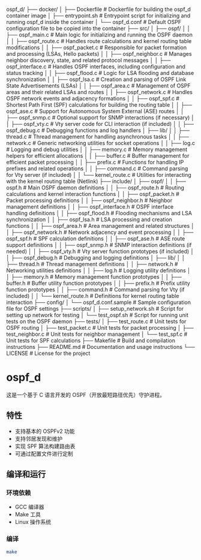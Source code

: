 ospf_d/
├── docker/
│   ├── Dockerfile                # Dockerfile for building the ospf_d container image
│   ├── entrypoint.sh             # Entrypoint script for initializing and running ospf_d inside the container
│   └── ospf_d.conf               # Default OSPF configuration file to be copied into the container
├── src/
│   ├── ospf/
│   │   ├── ospf_main.c           # Main logic for initializing and running the OSPF daemon
│   │   ├── ospf_route.c          # Handles route calculations and kernel routing table modifications
│   │   ├── ospf_packet.c         # Responsible for packet formation and processing (LSAs, Hello packets)
│   │   ├── ospf_neighbor.c       # Manages neighbor discovery, state, and related protocol messages
│   │   ├── ospf_interface.c      # Handles OSPF interfaces, including configuration and status tracking
│   │   ├── ospf_flood.c          # Logic for LSA flooding and database synchronization
│   │   ├── ospf_lsa.c            # Creation and parsing of OSPF Link State Advertisements (LSAs)
│   │   ├── ospf_area.c           # Management of OSPF areas and their related LSAs and routes
│   │   ├── ospf_network.c        # Handles OSPF network events and adjacency formations
│   │   ├── ospf_spf.c            # Shortest Path First (SPF) calculations for building the routing table
│   │   ├── ospf_ase.c            # Support for Autonomous System External (ASE) routes
│   │   ├── ospf_snmp.c           # Optional support for SNMP interactions (if necessary)
│   │   ├── ospf_vty.c            # Vty server code for CLI interaction (if included)
│   │   ├── ospf_debug.c          # Debugging functions and log handlers
│   ├── lib/
│   │   ├── thread.c              # Thread management for handling asynchronous tasks
│   │   ├── network.c             # Generic networking utilities for socket operations
│   │   ├── log.c                 # Logging and debug utilities
│   │   ├── memory.c              # Memory management helpers for efficient allocations
│   │   ├── buffer.c              # Buffer management for efficient packet processing
│   │   ├── prefix.c              # Functions for handling IP prefixes and related operations
│   │   ├── command.c             # Command parsing for Vty server (if included)
│   │   └── kernel_route.c        # Utilities for interacting with the kernel routing table (Netlink)
├── include/
│   ├── ospf/
│   │   ├── ospf.h                # Main OSPF daemon definitions
│   │   ├── ospf_route.h          # Routing calculations and kernel interaction functions
│   │   ├── ospf_packet.h         # Packet processing definitions
│   │   ├── ospf_neighbor.h       # Neighbor management definitions
│   │   ├── ospf_interface.h      # OSPF interface handling definitions
│   │   ├── ospf_flood.h          # Flooding mechanisms and LSA synchronization
│   │   ├── ospf_lsa.h            # LSA processing and creation functions
│   │   ├── ospf_area.h           # Area management and related structures
│   │   ├── ospf_network.h        # Network adjacency and event processing
│   │   ├── ospf_spf.h            # SPF calculation definitions
│   │   ├── ospf_ase.h            # ASE route support definitions
│   │   ├── ospf_snmp.h           # SNMP interaction definitions (if needed)
│   │   ├── ospf_vty.h            # Vty server function prototypes (if included)
│   │   ├── ospf_debug.h          # Debugging and logging definitions
│   ├── lib/
│   │   ├── thread.h              # Thread management definitions
│   │   ├── network.h             # Networking utilities definitions
│   │   ├── log.h                 # Logging utility definitions
│   │   ├── memory.h              # Memory management function prototypes
│   │   ├── buffer.h              # Buffer utility function prototypes
│   │   ├── prefix.h              # Prefix utility function prototypes
│   │   ├── command.h             # Command parsing for Vty (if included)
│   │   └── kernel_route.h        # Definitions for kernel routing table interaction
├── config/
│   └── ospf_d.conf.sample        # Sample configuration file for OSPF settings
├── scripts/
│   ├── setup_network.sh          # Script for setting up network for testing
│   └── test_ospf.sh              # Script for running unit tests on the OSPF daemon
├── tests/
│   ├── test_route.c              # Unit tests for OSPF routing
│   ├── test_packet.c             # Unit tests for packet processing
│   ├── test_neighbor.c           # Unit tests for neighbor management
│   └── test_spf.c                # Unit tests for SPF calculations
├── Makefile                      # Build and compilation instructions
├── README.md                     # Documentation and usage instructions
└── LICENSE                       # License for the project



# ospf_d

这是一个基于 C 语言开发的 OSPF（开放最短路径优先）守护进程。

## 特性

- 支持基本的 OSPFv2 功能
- 支持邻居发现和维护
- 实现 SPF 算法构建路由表
- 可通过配置文件进行定制

## 编译和运行

### 环境依赖

- GCC 编译器
- Make 工具
- Linux 操作系统

### 编译

```sh
make

